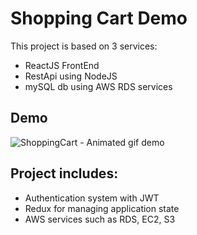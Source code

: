 # Shopping Cart Demo

This project is based on 3 services: 
- ReactJS FrontEnd
- RestApi using NodeJS 
- mySQL db using AWS RDS services 

## Demo


![ShoppingCart - Animated gif demo](demo.gif)

## Project includes:
* Authentication system with JWT
* Redux for managing application state
* AWS services such as RDS, EC2, S3



